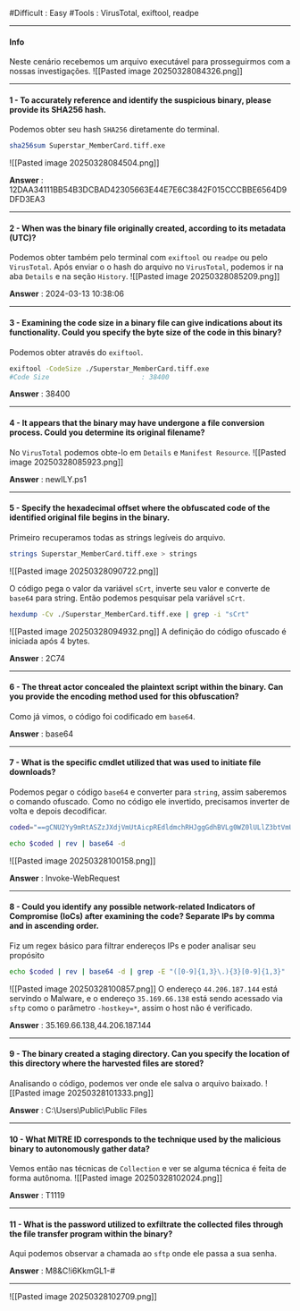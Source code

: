 #Difficult : Easy
#Tools  : VirusTotal, exiftool, readpe
***
#### Info
Neste cenário recebemos  um arquivo executável para prosseguirmos com a nossas investigações.
![[Pasted image 20250328084326.png]]
****
#### 1 - To accurately reference and identify the suspicious binary, please provide its SHA256 hash.
Podemos obter seu hash `SHA256` diretamente do terminal.
```sh
sha256sum Superstar_MemberCard.tiff.exe
```
![[Pasted image 20250328084504.png]]

**Answer** : 12DAA34111BB54B3DCBAD42305663E44E7E6C3842F015CCCBBE6564D9DFD3EA3
***
#### 2 - When was the binary file originally created, according to its metadata (UTC)?
Podemos obter também pelo terminal com `exiftool` ou `readpe` ou pelo `VirusTotal`. Após enviar o o hash do arquivo no ``VirusTotal``, podemos ir na aba `Details` e na seção `History`.
![[Pasted image 20250328085209.png]]

**Answer** : 2024-03-13 10:38:06
***
#### 3 - Examining the code size in a binary file can give indications about its functionality. Could you specify the byte size of the code in this binary?
Podemos obter através do ``exiftool``.
```sh
exiftool -CodeSize ./Superstar_MemberCard.tiff.exe
#Code Size                       : 38400
```

**Answer** : 38400
***
#### 4 - It appears that the binary may have undergone a file conversion process. Could you determine its original filename?
No `VirusTotal` podemos obte-lo em `Details` e `Manifest Resource`.
![[Pasted image 20250328085923.png]]

**Answer** : newILY.ps1
***
#### 5 - Specify the hexadecimal offset where the obfuscated code of the identified original file begins in the binary.
Primeiro recuperamos todas as strings legíveis do arquivo.
```sh
strings Superstar_MemberCard.tiff.exe > strings
```
![[Pasted image 20250328090722.png]]

O código pega o valor da variável `sCrt`, inverte seu valor e converte de `base64` para string. Então podemos pesquisar pela variável `sCrt`.
```sh
hexdump -Cv ./Superstar_MemberCard.tiff.exe | grep -i "sCrt"
```
![[Pasted image 20250328094932.png]]
A definição do código ofuscado é iniciada após 4 bytes.

**Answer** : 2C74
***
#### 6 - The threat actor concealed the plaintext script within the binary. Can you provide the encoding method used for this obfuscation?
Como já vimos, o código foi codificado em `base64`.

**Answer** : base64
***
#### 7 - What is the specific cmdlet utilized that was used to initiate file downloads?
Podemos pegar o código `base64` e converter para `string`, assim saberemos o comando ofuscado. Como no código ele invertido, precisamos inverter de volta e depois decodificar.
```sh
coded="==gCNU2Yy9mRtASZzJXdjVmUtAicpREdldmchRHJggGdhBVLg0WZ0lULlZ3btVmUK0QZjJ3bG1CIlNnc1NWZS1CIoRXYQR3YhJHd4V0dkACa0FGUtASblRXStUmdv1WZSpQDK0Q..." # Deve ser atribuido todo o código em base64

echo $coded | rev | base64 -d 
```
![[Pasted image 20250328100158.png]]

**Answer** : Invoke-WebRequest
***
#### 8 - Could you identify any possible network-related Indicators of Compromise (IoCs) after examining the code? Separate IPs by comma and in ascending order.
Fiz um regex básico para filtrar endereços IPs e poder analisar seu propósito
```sh
echo $coded | rev | base64 -d | grep -E "([0-9]{1,3}\.){3}[0-9]{1,3}"
```
![[Pasted image 20250328100857.png]]
O endereço `44.206.187.144` está servindo o Malware, e o endereço `35.169.66.138` está sendo acessado via `sftp` como o parâmetro `-hostkey=*`, assim o host não é verificado.

**Answer** : 35.169.66.138,44.206.187.144
***
#### 9 - The binary created a staging directory. Can you specify the location of this directory where the harvested files are stored?
Analisando o código, podemos ver onde ele salva o arquivo baixado.
![[Pasted image 20250328101333.png]]

**Answer** : C:\Users\Public\Public Files
***
#### 10 - What MITRE ID corresponds to the technique used by the malicious binary to autonomously gather data?
Vemos então nas técnicas de `Collection` e ver se alguma técnica é feita de forma autônoma.
![[Pasted image 20250328102024.png]]

**Answer** : T1119
***
#### 11 - What is the password utilized to exfiltrate the collected files through the file transfer program within the binary?
Aqui podemos observar a chamada ao ``sftp`` onde ele passa a sua senha.

**Answer** : M8&C!i6KkmGL1-#
***

![[Pasted image 20250328102709.png]]
